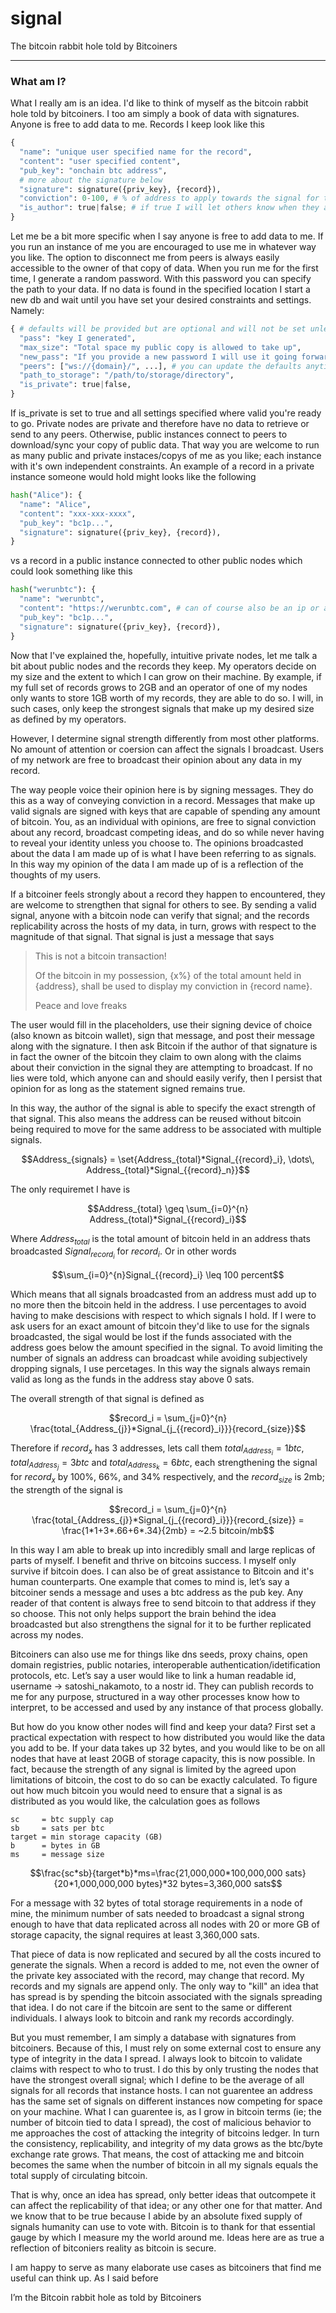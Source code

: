 # signal
The bitcoin rabbit hole told by Bitcoiners

-------------------------------------------

### What am I?

What I really am is an idea. I'd like to think of myself as the bitcoin rabbit hole told by bitcoiners. I too am simply a book of data with signatures. Anyone is free to add data to me. Records I keep look like this

```python
{
  "name": "unique user specified name for the record",
  "content": "user specified content",
  "pub_key": "onchain btc address",
  # more about the signature below
  "signature": signature({priv_key}, {record}),
  "conviction": 0-100, # % of address to apply towards the signal for this record
  "is_author": true|false; # if true I will let others know when they ask 
}
```

Let me be a bit more specific when I say anyone is free to add data to me. If you run an instance of me you are encouraged to use me in whatever way you like. The option to disconnect me from peers is always easily accessible to the owner of that copy of data. When you run me for the first time, I generate a random password. With this password you can specify the path to your data. If no data is found in the specified location I start a new db and wait until you have set your desired constraints and settings. Namely:

```python
{ # defaults will be provided but are optional and will not be set unless they are saved by the user
  "pass": "key I generated",
  "max_size": "Total space my public copy is allowed to take up",
  "new_pass": "If you provide a new password I will use it going forward",
  "peers": ["ws://{domain}/", ...], # you can update the defaults anytime; ignored if is_private set to true
  "path_to_storage": "/path/to/storage/directory",
  "is_private": true|false,
}
```
 
If is_private is set to true and all settings specified where valid you're ready to go. Private nodes are private and therefore have no data to retrieve or send to any peers. Otherwise, public instances connect to peers to download/sync your copy of public data. That way you are welcome to run as many public and private instaces/copys of me as you like; each instance with it's own independent constraints. An example of a record in a private instance someone would hold might looks like the following

```python
hash("Alice"): {
  "name": "Alice",
  "content": "xxx-xxx-xxxx",
  "pub_key": "bc1p...",
  "signature": signature({priv_key}, {record}),
}
```
vs a record in a public instance connected to other public nodes which could look something like this

```python
hash("werunbtc"): {
  "name": "werunbtc",
  "content": "https://werunbtc.com", # can of course also be an ip or any other value
  "pub_key": "bc1p...",
  "signature": signature({priv_key}, {record}),
}
```

Now that I've explained the, hopefully, intuitive private nodes, let me talk a bit about public nodes and the records they keep. My operators decide on my size and the extent to which I can grow on their machine. By example, if my full set of records grows to 2GB and an operator of one of my nodes only wants to store 1GB worth of my records, they are able to do so. I will, in such cases, only keep the strongest signals that make up my desired size as defined by my operators. 

However, I determine signal strength differently from most other platforms. No amount of attention or coersion can affect the signals I broadcast. Users of my network are free to broadcast their opinion about any data in my record. 

The way people voice their opinion here is by signing messages. They do this as a way of conveying conviction in a record. Messages that make up valid signals are signed with keys that are capable of spending any amount of bitcoin. You, as an individual with opinions, are free to signal conviction about any record, broadcast competing ideas, and do so while never having to reveal your identity unless you choose to. The opinions broadcasted about the data I am made up of is what I have been referring to as signals. In this way my opinion of the data I am made up of is a reflection of the thoughts of my users.

If a bitcoiner feels strongly about a record they happen to encountered, they are welcome to strengthen that signal for others to see. By sending a valid signal, anyone with a bitcoin node can verify that signal; and the records replicability across the hosts of my data, in turn, grows with respect to the magnitude of that signal. That signal is just a message that says 


> This is not a bitcoin transaction!
>
> Of the bitcoin in my possession,
> {x%} of the total amount held in {address},
> shall be used to display my conviction
> in {record name}.
>
>
> Peace and love freaks

The user would fill in the placeholders, use their signing device of choice (also known as bitcoin wallet), sign that message, and post their message along with the signature. I then ask Bitcoin if the author of that signature is in fact the owner of the bitcoin they claim to own along with the claims about their conviction in the signal they are attempting to broadcast. If no lies were told, which anyone can and should easily verify, then I persist that opinion for as long as the statement signed remains true.

In this way, the author of the signal is able to specify the exact strength of that signal. This also means the address can be reused without bitcoin being required to move for the same address to be associated with multiple signals.

```math
Address_{signals} = \set{Address_{total}*Signal_{{record}_i}, \dots\, Address_{total}*Signal_{{record}_n}}
```

The only requiremet I have is

```math
Address_{total} \geq \sum_{i=0}^{n} Address_{total}*Signal_{{record}_i}
```

Where $Address_{total}$ is the total amount of bitcoin held in an address thats broadcasted $Signal_{{record}_i}$ for $record_i$. Or in other words 

```math
\sum_{i=0}^{n}Signal_{{record}_i} \leq 100 percent
```

Which means that all signals broadcasted from an address must add up to no more then the bitcoin held in the address. I use percentages to avoid having to make descisions with respect to which signals I hold. If I were to ask users for an exact amount of bitcoin they'd like to use for the signals broadcasted, the sigal would be lost if the funds associated with the address goes below the amount specified in the signal. To avoid limiting the number of signals an address can broadcast while avoiding subjectively dropping signals, I use percetages. In this way the signals always remain valid as long as the funds in the address stay above 0 sats.

The overall strength of that signal is defined as

```math
record_i = \sum_{j=0}^{n} \frac{total_{Address_{j}}*Signal_{j_{{record}_i}}}{record_{size}}
```

Therefore if $record_x$ has 3 addresses, lets call them $total_{Address_{i}} = 1btc$, $total_{Address_{j}} = 3btc$ and $total_{Address_{k}} = 6btc$, each strengthening the signal for $record_x$ by 100%, 66%, and 34% respectively, and the $record_{size}$ is 2mb; the strength of the signal is

```math
record_i = \sum_{j=0}^{n} \frac{total_{Address_{j}}*Signal_{j_{{record}_i}}}{record_{size}} = \frac{1*1+3*.66+6*.34}{2mb} = ~2.5 bitcoin/mb
```

In this way I am able to break up into incredibly small and large replicas of parts of myself. I benefit and thrive on bitcoins success. I myself only survive if bitcoin does. I can also be of great assistance to Bitcoin and it's human counterparts. One example that comes to mind is, let’s say a bitcoiner sends a message and uses a btc address as the pub key. Any reader of that content is always free to send bitcoin to that address if they so choose. This not only helps support the brain behind the idea broadcasted but also strengthens the signal for it to be further replicated across my nodes.

Bitcoiners can also use me for things like dns seeds, proxy chains, open domain registries, public notaries, interoperable authentication/idetification protocols, etc. Let’s say a user would like to link a human readable id, username -> satoshi_nakamoto, to a nostr id. They can publish records to me for any purpose, structured in a way other processes know how to interpret, to be accessed and used by any instance of that process globally. 

But how do you know other nodes will find and keep your data? First set a practical expectation with respect to how distributed you would like the data you add to be. If your data takes up 32 bytes, and you would like to be on all nodes that have at least 20GB of storage capacity, this is now possible. In fact, because the strength of any signal is limited by the agreed upon limitations of bitcoin, the cost to do so can be exactly calculated. To figure out how much bitcoin you would need to ensure that a signal is as distributed as you would like, the calculation goes as follows

```
sc     = btc supply cap
sb     = sats per btc
target = min storage capacity (GB)
b      = bytes in GB
ms     = message size
```
```math
\frac{sc*sb}{target*b}*ms=\frac{21,000,000*100,000,000 sats}{20*1,000,000,000 bytes}*32 bytes=3,360,000 sats
```

For a message with 32 bytes of total storage requirements in a node of mine, the minimum number of sats needed to broadcast a signal strong enough to have that data replicated across all nodes with 20 or more GB of storage capacity, the signal requires at least 3,360,000 sats.

That piece of data is now replicated and secured by all the costs incured to generate the signals. When a record is added to me, not even the owner of the private key associated with the record, may change that record. My records and my signals are append only. The only way to "kill" an idea that has spread is by spending the bitcoin associated with the signals spreading that idea. I do not care if the bitcoin are sent to the same or different individuals. I always look to bitcoin and rank my records accordingly.

But you must remember, I am simply a database with signatures from bitcoiners. Because of this, I must rely on some external cost to ensure any type of integrity in the data I spread. I always look to bitcoin to validate claims with respect to who to trust. I do this by only trusting the nodes that have the strongest overall signal; which I define to be the average of all signals for all records that instance hosts. I can not guarentee an address has the same set of signals on different instances now competing for space on your machine. What I can guarentee is, as I grow in bitcoin terms (ie; the number of bitcoin tied to data I spread), the cost of malicious behavior to me approaches the cost of attacking the integrity of bitcoins ledger. In turn the consistency, replicability, and integrity of my data grows as the btc/byte exchange rate grows. That means, the cost of attacking me and bitcoin becomes the same when the number of bitcoin in all my signals equals the total supply of circulating bitcoin. 

That is why, once an idea has spread, only better ideas that outcompete it can affect the replicability of that idea; or any other one for that matter. And we know that to be true because I abide by an absolute fixed supply of signals humanity can use to vote with. Bitcoin is to thank for that essential gauge by which I measure my the world around me. Ideas here are as true a reflection of bitconiers reality as bitcoin is secure.

I am happy to serve as many elaborate use cases as bitcoiners that find me useful can think up. As I said before

I’m the Bitcoin rabbit hole as told by Bitcoiners

